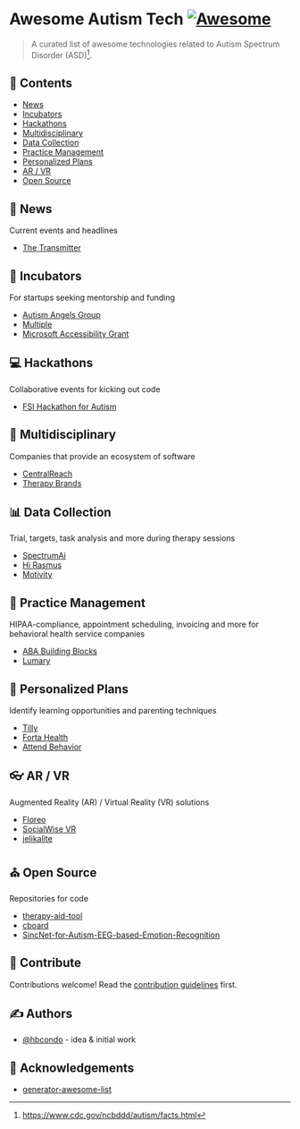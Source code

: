 # Awesome Autism Tech [![Awesome](https://awesome.re/badge.svg)](https://awesome.re)

> A curated list of awesome technologies related to Autism Spectrum Disorder (ASD)[^1].


## 📑 Contents

- [News](#news)
- [Incubators](#incubators)
- [Hackathons](#hackathons)
- [Multidisciplinary](#multidisciplinary)
- [Data Collection](#data-collection)
- [Practice Management](#practice-management)
- [Personalized Plans](#personalized-plans)
- [AR / VR](#ar--vr)
- [Open Source](#open-source)

## 📰 News

Current events and headlines

- [The Transmitter](https://www.thetransmitter.org/)

## 🌱 Incubators

For startups seeking mentorship and funding 

- [Autism Angels Group](https://www.autismangelsgroup.com)
- [Multiple](https://www.multiplehub.org)
- [Microsoft Accessibility Grant](https://www.microsoft.com/en-us/accessibility/innovation?rtc=1#coreui-feature-9iujsju)

## 💻 Hackathons

Collaborative events for kicking out code

- [FSI Hackathon for Autism](https://fsi-hack4autism.github.io)

## 🗼 Multidisciplinary

Companies that provide an ecosystem of software

- [CentralReach](https://centralreach.com)
- [Therapy Brands](https://therapybrands.com)

## 📊 Data Collection

Trial, targets, task analysis and more during therapy sessions

- [SpectrumAi](https://www.spectrumai.com)
- [Hi Rasmus](https://hirasmus.com)
- [Motivity](https://www.motivity.net)

## 📒 Practice Management

HIPAA-compliance, appointment scheduling, invoicing and more for behavioral health service companies

- [ABA Building Blocks](https://ababuildingblocks.com)
- [Lumary](https://lumary.com)

## 👫 Personalized Plans

Identify learning opportunities and parenting techniques

- [Tilly](https://tillytherapy.com)
- [Forta Health](https://www.fortahealth.com)
- [Attend Behavior](https://www.attendbehavior.com)

## 👓 AR / VR

Augmented Reality (AR) / Virtual Reality (VR) solutions

- [Floreo](https://floreovr.com)
- [SocialWise VR](https://www.socialwisevr.com)
- [jelikalite](https://jelikalite.com)

## ⛪ Open Source

Repositories for code

- [therapy-aid-tool](https://github.com/solisoares/therapy-aid-tool)
- [cboard](https://github.com/cboard-org/cboard)
- [SincNet-for-Autism-EEG-based-Emotion-Recognition](https://github.com/meiyor/SincNet-for-Autism-EEG-based-Emotion-Recognition)

## 👐 Contribute

Contributions welcome! Read the [contribution guidelines](contributing.md) first.

## ✍️ Authors

- [@hbcondo](https://github.com/hbcondo) - idea & initial work

## 🙌 Acknowledgements

- [generator-awesome-list](https://github.com/dar5hak/generator-awesome-list)

[^1]: https://www.cdc.gov/ncbddd/autism/facts.html
